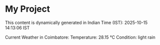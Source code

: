# My Project

This content is dynamically generated in Indian Time (IST): 2025-10-15 14:13:06 IST


Current Weather in Coimbatore:
Temperature: 28.15 °C
Condition: light rain
